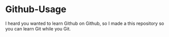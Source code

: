 Github-Usage
============

I heard you wanted to learn Github on Github, so I made a this repository so you can learn Git while you Git.
